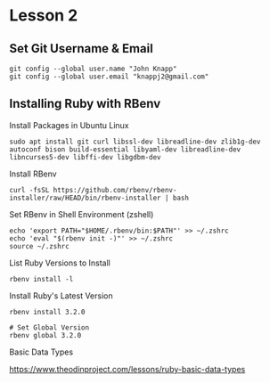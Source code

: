 # Lesson 2

## Set Git Username & Email

```shell
git config --global user.name "John Knapp"
git config --global user.email "knappj2@gmail.com"
```

## Installing Ruby with RBenv

Install Packages in Ubuntu Linux

```shell
sudo apt install git curl libssl-dev libreadline-dev zlib1g-dev autoconf bison build-essential libyaml-dev libreadline-dev libncurses5-dev libffi-dev libgdbm-dev
```

Install RBenv

```shell
curl -fsSL https://github.com/rbenv/rbenv-installer/raw/HEAD/bin/rbenv-installer | bash
```

Set RBenv in Shell Environment (zshell)

```shell
echo 'export PATH="$HOME/.rbenv/bin:$PATH"' >> ~/.zshrc
echo 'eval "$(rbenv init -)"' >> ~/.zshrc
source ~/.zshrc
```

List Ruby Versions to Install

```shell
rbenv install -l
```

Install Ruby's Latest Version

```shell
rbenv install 3.2.0

# Set Global Version
rbenv global 3.2.0
```

Basic Data Types

<https://www.theodinproject.com/lessons/ruby-basic-data-types>
